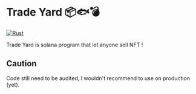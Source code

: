 # Trade Yard 📦🐟💣

[![Rust](https://github.com/littleboycoding/trade_yard/actions/workflows/rust.yml/badge.svg)](https://github.com/littleboycoding/trade_yard/actions/workflows/rust.yml)

Trade Yard is solana program that let anyone sell NFT !

## Caution

Code still need to be audited, I wouldn't recommend to use on production (yet).
